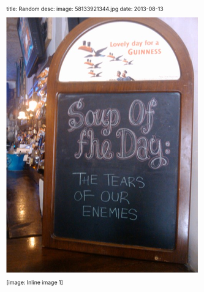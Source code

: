 title: Random
desc: 
image: 58133921344.jpg
date: 2013-08-13


<img src="/static/media/58133921344.jpg"/>
<div class="caption"><p>[image: Inline image 1]</p> </div>


